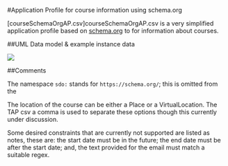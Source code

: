 #Application Profile for course information using schema.org

[courseSchemaOrgAP.csv]courseSchemaOrgAP.csv is a very simplified application profile based on [schema.org](https://schema.org/CourseInstance) to for information about courses. 

##UML Data model & example instance data

![](UMLModel+Instance)


##Comments

The namespace `sdo:` stands for `https://schema.org/`; this is omitted from the 

The location of the course can be either a Place or a VirtualLocation. The TAP csv a comma is used to separate these options though this currently under discussion.

Some desired constraints that are currently not supported are listed as notes, these are: the start date must be in the future; the end date must be after the start date; and, the text provided for the email must match a suitable regex.